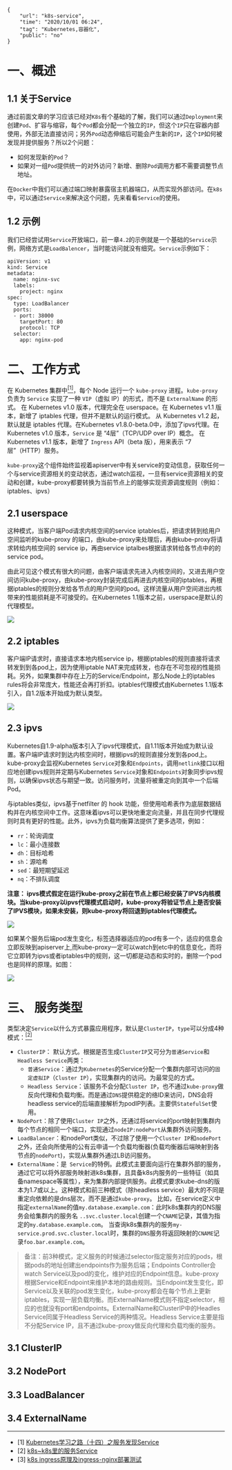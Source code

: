 ```
{
    "url": "k8s-service",
    "time": "2020/10/01 06:24",
    "tag": "Kubernetes,容器化",
    "public": "no"
}
```

# 一、概述

## 1.1 关于Service

通过前面文章的学习应该已经对`K8s`有个基础的了解，我们可以通过`Deployment`来创建`Pod`、扩容与缩容，每个`Pod`都会分配一个独立的`IP`，但这个`IP`只在容器内部使用，外部无法直接访问；另外`Pod`动态伸缩后可能会产生新的`IP`，这个`IP`如何被发现并提供服务？所以2个问题：

- 如何发现新的`Pod`？
- 如果对一组`Pod`提供统一的对外访问？新增、删除`Pod`调用方都不需要调整节点地址。

在`Docker`中我们可以通过端口映射暴露宿主机器端口，从而实现外部访问。在`k8s`中，可以通过`Service`来解决这个问题，先来看看`Service`的使用。

## 1.2 示例

我们已经尝试用`Service`开放端口，前一章`4.2`的示例就是一个基础的`Service`示例，网络方式是`LoadBalencer`，当时能访问就没有细究。`Service`示例如下：

```
apiVersion: v1
kind: Service
metadata:
  name: nginx-svc
  labels:
    project: nginx
spec:
  type: LoadBalancer
  ports:
  - port: 38000
    targetPort: 80
    protocol: TCP
  selector:
    app: nginx-pod
```



# 二、工作方式

在 Kubernetes 集群中[<sup>[1]</sup>](#refer)，每个 Node 运行一个 `kube-proxy` 进程。`kube-proxy` 负责为 `Service` 实现了一种 `VIP`（虚拟 IP）的形式，而不是 `ExternalName` 的形式。 在 Kubernetes v1.0 版本，代理完全在 userspace。在 Kubernetes v1.1 版本，新增了 iptables 代理，但并不是默认的运行模式。 从 Kubernetes v1.2 起，默认就是 iptables 代理。在Kubernetes v1.8.0-beta.0中，添加了ipvs代理。在 Kubernetes v1.0 版本，`Service` 是 “4层”（TCP/UDP over IP）概念。 在 Kubernetes v1.1 版本，新增了 `Ingress` API（beta 版），用来表示 “7层”（HTTP）服务。

`kube-proxy`这个组件始终监视着apiserver中有关service的变动信息，获取任何一个与service资源相关的变动状态，通过watch监视，一旦有service资源相关的变动和创建，kube-proxy都要转换为当前节点上的能够实现资源调度规则（例如：iptables、ipvs）

## 2.1 userspace

这种模式，当客户端Pod请求内核空间的service iptables后，把请求转到给用户空间监听的kube-proxy 的端口，由kube-proxy来处理后，再由kube-proxy将请求转给内核空间的 service ip，再由service iptalbes根据请求转给各节点中的的service pod。

由此可见这个模式有很大的问题，由客户端请求先进入内核空间的，又进去用户空间访问kube-proxy，由kube-proxy封装完成后再进去内核空间的iptables，再根据iptables的规则分发给各节点的用户空间的pod。这样流量从用户空间进出内核带来的性能损耗是不可接受的。在Kubernetes 1.1版本之前，userspace是默认的代理模型。

![](../../static/uploads/k8s-service-userspace.png)



## 2.2 iptables

客户端IP请求时，直接请求本地内核service ip，根据iptables的规则直接将请求转发到到各pod上，因为使用iptable NAT来完成转发，也存在不可忽视的性能损耗。另外，如果集群中存在上万的Service/Endpoint，那么Node上的iptables rules将会非常庞大，性能还会再打折扣。iptables代理模式由Kubernetes 1.1版本引入，自1.2版本开始成为默认类型。

![](../../static/uploads/k8s-service-iptables.png)

## 2.3 ipvs

Kubernetes自1.9-alpha版本引入了ipvs代理模式，自1.11版本开始成为默认设置。客户端IP请求时到达内核空间时，根据ipvs的规则直接分发到各pod上。kube-proxy会监视Kubernetes `Service`对象和`Endpoints`，调用`netlink`接口以相应地创建ipvs规则并定期与Kubernetes `Service`对象和`Endpoints`对象同步ipvs规则，以确保ipvs状态与期望一致。访问服务时，流量将被重定向到其中一个后端Pod。

与iptables类似，ipvs基于netfilter 的 hook 功能，但使用哈希表作为底层数据结构并在内核空间中工作。这意味着ipvs可以更快地重定向流量，并且在同步代理规则时具有更好的性能。此外，ipvs为负载均衡算法提供了更多选项，例如：

- `rr`：轮询调度
- `lc`：最小连接数
- `dh`：目标哈希
- `sh`：源哈希
- `sed`：最短期望延迟
- `nq`：不排队调度

**注意： ipvs模式假定在运行kube-proxy之前在节点上都已经安装了IPVS内核模块。当kube-proxy以ipvs代理模式启动时，kube-proxy将验证节点上是否安装了IPVS模块，如果未安装，则kube-proxy将回退到iptables代理模式。**

![](../../static/uploads/k8s-service-ipvs.png)

如果某个服务后端pod发生变化，标签选择器适应的pod有多一个，适应的信息会立即反映到apiserver上,而kube-proxy一定可以watch到etc中的信息变化，而将它立即转为ipvs或者iptables中的规则，这一切都是动态和实时的，删除一个pod也是同样的原理。如图：

![](../../static/uploads/k8s-service-watch.png)

# 三、 服务类型

类型决定`Service`以什么方式暴露应用程序，默认是`ClusterIP`，`type`可以分成4种模式：[<sup>[2]</sup>](#refer)

- `ClusterIP`： 默认方式。根据是否生成`ClusterIP`又可分为`普通Service`和`Headless Service`两类：
  - `普通Service`：通过为`Kubernetes`的Service分配一个集群内部可访问的`固定虚拟IP`（`Cluster IP`），实现集群内的访问。为最常见的方式。
  - `Headless Service`：该服务不会分配`Cluster IP`，也不通过`kube-proxy`做反向代理和负载均衡。而是通过`DNS`提供稳定的络ID来访问，DNS会将headless service的后端直接解析为podIP列表。主要供`StatefulSet`使用。
- `NodePort`：除了使用`Cluster IP`之外，还通过将service的port映射到集群内每个节点的相同一个端口，实现通过`nodeIP:nodePort`从集群外访问服务。
- `LoadBalancer`：和nodePort类似，不过除了使用一个`Cluster IP`和`nodePort`之外，还会向所使用的公有云申请一个负载均衡器(负载均衡器后端映射到各节点的`nodePort`)，实现从集群外通过LB访问服务。
- `ExternalName`：是` Service`的特例。此模式主要面向运行在集群外部的服务，通过它可以将外部服务映射进k8s集群，且具备k8s内服务的一些特征（如具备namespace等属性），来为集群内部提供服务。此模式要求kube-dns的版本为1.7或以上。这种模式和前三种模式（除headless service）最大的不同是重定向依赖的是dns层次，而不是通过`kube-proxy`。
  比如，在service定义中指定`externalName`的值`my.database.example.com`：此时k8s集群内的DNS服务会给集群内的服务名 `..svc.cluster.local`创建一个`CNAME`记录，其值为指定的`my.database.example.com`。
  当查询k8s集群内的服务`my-service.prod.svc.cluster.local`时，集群的`DNS`服务将返回映射的`CNAME`记录`foo.bar.example.com`。

> 备注：前3种模式，定义服务的时候通过selector指定服务对应的pods，根据pods的地址创建出endpoints作为服务后端；Endpoints Controller会watch Service以及pod的变化，维护对应的Endpoint信息。kube-proxy根据Service和Endpoint来维护本地的路由规则。当Endpoint发生变化，即Service以及关联的pod发生变化，kube-proxy都会在每个节点上更新iptables，实现一层负载均衡。而ExternalName模式则不指定selector，相应的也就没有port和endpoints。ExternalName和ClusterIP中的Headles Service同属于Headless Service的两种情况。Headless Service主要是指不分配Service IP，且不通过kube-proxy做反向代理和负载均衡的服务。

## 3.1 ClusterIP



## 3.2 NodePort



## 3.3 LoadBalancer



## 3.4 ExternalName



---

<div id="refer"></div>

- [1] [Kubernetes学习之路（十四）之服务发现Service](https://www.cnblogs.com/linuxk/p/9605901.html)
- [2] [k8s~k8s里的服务Service](https://www.cnblogs.com/lori/p/12052552.html)
- [3] [k8s ingress原理及ingress-nginx部署测试](https://segmentfault.com/a/1190000019908991)

